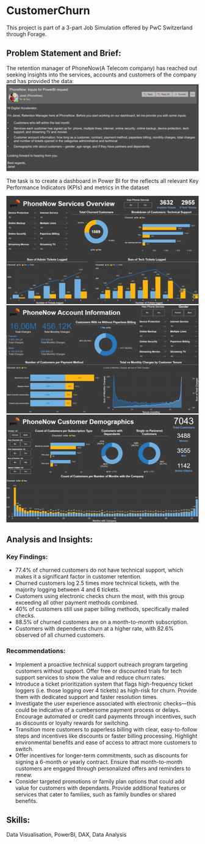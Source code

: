 # CustomerChurn
This project is part of a 3-part Job Simulation offered by PwC Switzerland through Forage.

## Problem Statement and Brief:
The retention manager of PhoneNow(A Telecom company) has reached out seeking insights into the services, accounts and customers of the company and has provided the data:
![Client Brief](brief.png)

The task is to create a dashboard in Power BI for the reflects all relevant Key Performance Indicators (KPIs) and metrics in the dataset 

![Dashboard Thumbnail](overview.png)
![Dashboard Thumbnail](account_info.png)
![Dashboard Thumbnail](demographics.png)

## Analysis and Insights:
### Key Findings:
- 77.4% of churned customers do not have technical support, which makes it a significant factor in customer retention.
- Churned customers log 2.5 times more technical tickets, with the majority logging between 4 and 6 tickets.
- Customers using electronic checks churn the most, with this group exceeding all other payment methods combined.
- 40% of customers still use paper billing methods, specifically mailed checks.
- 88.5% of churned customers are on a month-to-month subscription.
- Customers with dependents churn at a higher rate, with 82.6% observed of all churned customers.

### Recommendations:
- Implement a proactive technical support outreach program targeting customers without support. Offer free or discounted trials for tech support services to show the value and reduce churn rates.
- Introduce a ticket prioritization system that flags high-frequency ticket loggers (i.e. those logging over 4 tickets) as high-risk for churn. Provide them with dedicated support and faster resolution times.
- Investigate the user experience associated with electronic checks—this could be indicative of a cumbersome payment process or delays. Encourage automated or credit card payments through incentives, such as discounts or loyalty rewards for switching.
- Transition more customers to paperless billing with clear, easy-to-follow steps and incentives like discounts or faster billing processing. Highlight environmental benefits and ease of access to attract more customers to switch.
- Offer incentives for longer-term commitments, such as discounts for signing a 6-month or yearly contract. Ensure that month-to-month customers are engaged through personalized offers and reminders to renew.
- Consider targeted promotions or family plan options that could add value for customers with dependants. Provide additional features or services that cater to families, such as family bundles or shared benefits.

## Skills:
Data Visualisation, PowerBI, DAX, Data Analysis


